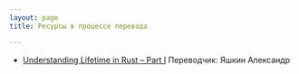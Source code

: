 ```yaml
---
layout: page
title: Ресурсы в процессе перевода

---
```


* [Understanding Lifetime in Rust – Part I](https://mobiarch.wordpress.com/2015/06/29/understanding-lifetime-in-rust-part-i/)
  Переводчик: Яшкин Александр
